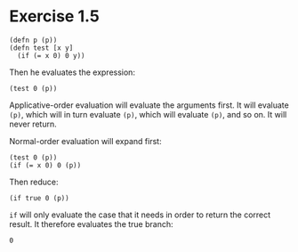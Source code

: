 Exercise 1.5
============

    (defn p (p))
    (defn test [x y]
      (if (= x 0) 0 y))

Then he evaluates the expression:

    (test 0 (p))

Applicative-order evaluation will evaluate the arguments first. It will evaluate `(p)`, which will in turn evaluate `(p)`, which will evaluate `(p)`, and so on. It will never return.

Normal-order evaluation will expand first:

    (test 0 (p))
    (if (= x 0) 0 (p))

Then reduce:

    (if true 0 (p))

`if` will only evaluate the case that it needs in order to return the correct result. It therefore evaluates the true branch:

    0
